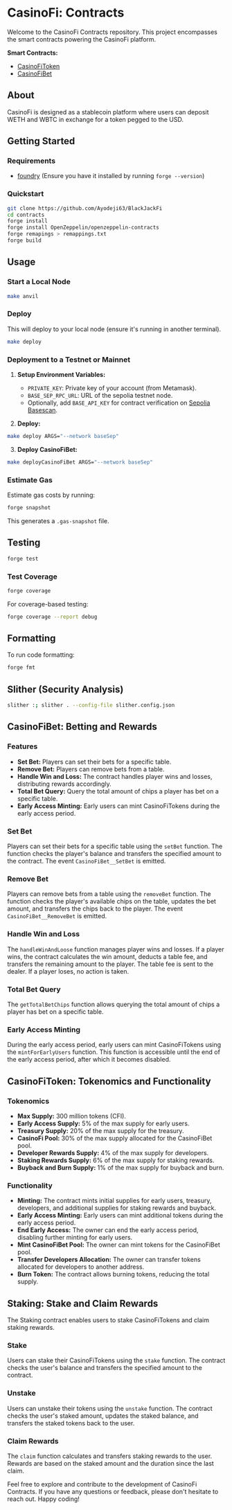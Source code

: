 # CasinoFi: Contracts

Welcome to the CasinoFi Contracts repository. This project encompasses the smart contracts powering the CasinoFi platform.

**Smart Contracts:**
- [CasinoFiToken](https://sepolia.basescan.org/address/0x430a863cc9a8b4b65e7ca085e62b9aae3df80f2a)
- [CasinoFiBet](https://sepolia.basescan.org/address/0x35e3e666eA1c5669A579fa35c85013a11eB640e5)

## About

CasinoFi is designed as a stablecoin platform where users can deposit WETH and WBTC in exchange for a token pegged to the USD.

## Getting Started

### Requirements
- [foundry](https://getfoundry.sh/) (Ensure you have it installed by running `forge --version`)

### Quickstart

```bash
git clone https://github.com/Ayodeji63/BlackJackFi
cd contracts
forge install
forge install OpenZeppelin/openzeppelin-contracts
forge remapings > remappings.txt
forge build
```

## Usage

### Start a Local Node

```bash
make anvil
```

### Deploy

This will deploy to your local node (ensure it's running in another terminal).

```bash
make deploy
```

### Deployment to a Testnet or Mainnet

1. **Setup Environment Variables:**
   - `PRIVATE_KEY`: Private key of your account (from Metamask).
   - `BASE_SEP_RPC_URL`: URL of the sepolia testnet node.
   - Optionally, add `BASE_API_KEY` for contract verification on [Sepolia Basescan](https://sepolia.basescan.org/).

2. **Deploy:**

```bash
make deploy ARGS="--network baseSep"
```

3. **Deploy CasinoFiBet:**

```bash
make deployCasinoFiBet ARGS="--network baseSep"
```

### Estimate Gas

Estimate gas costs by running:

```bash
forge snapshot
```

This generates a `.gas-snapshot` file.

## Testing

```bash
forge test
```

### Test Coverage

```bash
forge coverage
```

For coverage-based testing:

```bash
forge coverage --report debug
```

## Formatting

To run code formatting:

```bash
forge fmt
```

## Slither (Security Analysis)

```bash
slither :; slither . --config-file slither.config.json
```

## CasinoFiBet: Betting and Rewards

### Features

- **Set Bet:** Players can set their bets for a specific table.
- **Remove Bet:** Players can remove bets from a table.
- **Handle Win and Loss:** The contract handles player wins and losses, distributing rewards accordingly.
- **Total Bet Query:** Query the total amount of chips a player has bet on a specific table.
- **Early Access Minting:** Early users can mint CasinoFiTokens during the early access period.

### Set Bet

Players can set their bets for a specific table using the `setBet` function. The function checks the player's balance and transfers the specified amount to the contract. The event `CasinoFiBet__SetBet` is emitted.

### Remove Bet

Players can remove bets from a table using the `removeBet` function. The function checks the player's available chips on the table, updates the bet amount, and transfers the chips back to the player. The event `CasinoFiBet__RemoveBet` is emitted.

### Handle Win and Loss

The `handleWinAndLoose` function manages player wins and losses. If a player wins, the contract calculates the win amount, deducts a table fee, and transfers the remaining amount to the player. The table fee is sent to the dealer. If a player loses, no action is taken.

### Total Bet Query

The `getTotalBetChips` function allows querying the total amount of chips a player has bet on a specific table.

### Early Access Minting

During the early access period, early users can mint CasinoFiTokens using the `mintForEarlyUsers` function. This function is accessible until the end of the early access period, after which it becomes disabled.

## CasinoFiToken: Tokenomics and Functionality

### Tokenomics

- **Max Supply:** 300 million tokens (CFI).
- **Early Access Supply:** 5% of the max supply for early users.
- **Treasury Supply:** 20% of the max supply for the treasury.
- **CasinoFi Pool:** 30% of the max supply allocated for the CasinoFiBet pool.
- **Developer Rewards Supply:** 4% of the max supply for developers.
- **Staking Rewards Supply:** 6% of the max supply for staking rewards.
- **Buyback and Burn Supply:** 1% of the max supply for buyback and burn.

### Functionality

- **Minting:** The contract mints initial supplies for early users, treasury, developers, and additional supplies for staking rewards and buyback.
- **Early Access Minting:** Early users can mint additional tokens during the early access period.
- **End Early Access:** The owner can end the early access period, disabling further minting for early users.
- **Mint CasinoFiBet Pool:** The owner can mint tokens for the CasinoFiBet pool.
- **Transfer Developers Allocation:** The owner can transfer tokens allocated for developers to another address.
- **Burn Token:** The contract allows burning tokens, reducing the total supply.

## Staking: Stake and Claim Rewards

The Staking contract enables users to stake CasinoFiTokens and claim staking rewards.

### Stake

Users can stake their CasinoFiTokens using the `stake` function. The contract checks the user's balance and transfers the specified amount to the contract.

### Unstake

Users can unstake their tokens using the `unstake` function. The contract checks the user's staked amount, updates the staked balance, and transfers the staked tokens back to the user.

### Claim Rewards

The `claim` function calculates and transfers staking rewards to the user. Rewards are based on the staked amount and the duration since the last claim.

Feel free to explore and contribute to the development of CasinoFi Contracts. If you have any questions or feedback, please don't hesitate to reach out. Happy coding!
